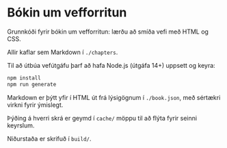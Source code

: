 # Bókin um vef­forritun

Grunnkóði fyrir bókin um vefforritun: lærðu að smíða vefi með HTML og CSS.

Allir kaflar sem Markdown í `./chapters`.

Til að útbúa vefútgáfu þarf að hafa Node.js (útgáfa 14+) uppsett og keyra:

```bash
npm install
npm run generate
```

Markdown er þýtt yfir í HTML út frá lýsigögnum í `./book.json`, með sértækri virkni fyrir ýmislegt.

Þýðing á hverri skrá er geymd í `cache/` möppu til að flýta fyrir seinni keyrslum.

Niðurstaða er skrifuð í `build/`.
